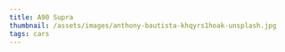 ```yaml
---
title: A90 Supra
thumbnail: /assets/images/anthony-bautista-khqyrs1hoak-unsplash.jpg
tags: cars
---
```

